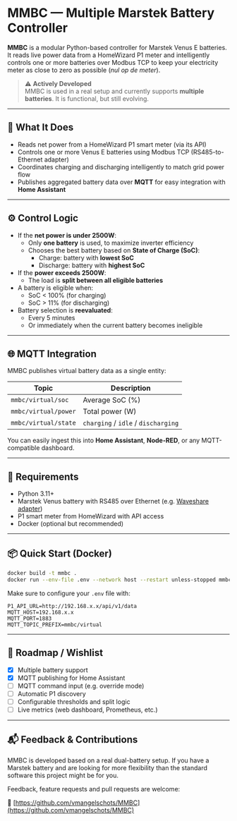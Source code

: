 # MMBC — Multiple Marstek Battery Controller

**MMBC** is a modular Python-based controller for Marstek Venus E batteries. It reads live power data from a HomeWizard P1 meter and intelligently controls one or more batteries over Modbus TCP to keep your electricity meter as close to zero as possible (*nul op de meter*).

> ⚠️ **Actively Developed**  
> MMBC is used in a real setup and currently supports **multiple batteries**. It is functional, but still evolving.

---

## 🚀 What It Does

- Reads net power from a HomeWizard P1 smart meter (via its API)
- Controls one or more Venus E batteries using Modbus TCP (RS485-to-Ethernet adapter)
- Coordinates charging and discharging intelligently to match grid power flow
- Publishes aggregated battery data over **MQTT** for easy integration with **Home Assistant**

---

## ⚙️ Control Logic

- If the **net power is under 2500W**:
  - Only **one battery** is used, to maximize inverter efficiency
  - Chooses the best battery based on **State of Charge (SoC)**:
    - Charge: battery with **lowest SoC**
    - Discharge: battery with **highest SoC**
- If the **power exceeds 2500W**:
  - The load is **split between all eligible batteries**
- A battery is eligible when:
  - SoC < 100% (for charging)
  - SoC > 11% (for discharging)
- Battery selection is **reevaluated**:
  - Every 5 minutes
  - Or immediately when the current battery becomes ineligible

---

## 🌐 MQTT Integration

MMBC publishes virtual battery data as a single entity:

| Topic                      | Description          |
|---------------------------|----------------------|
| `mmbc/virtual/soc`        | Average SoC (%)      |
| `mmbc/virtual/power`      | Total power (W)      |
| `mmbc/virtual/state`      | `charging` / `idle` / `discharging` |

You can easily ingest this into **Home Assistant**, **Node-RED**, or any MQTT-compatible dashboard.

---

## 🧰 Requirements

- Python 3.11+
- Marstek Venus battery with RS485 over Ethernet (e.g. [Waveshare adapter](https://www.amazon.com.be/-/en/Waveshare-Industrial-Rail-Mount-Electrical-Isolation/dp/B0BGBQJH21/ref=sr_1_1?sr=8-1))
- P1 smart meter from HomeWizard with API access
- Docker (optional but recommended)

---

## 📦 Quick Start (Docker)

```bash
docker build -t mmbc .
docker run --env-file .env --network host --restart unless-stopped mmbc
```

Make sure to configure your `.env` file with:

```env
P1_API_URL=http://192.168.x.x/api/v1/data
MQTT_HOST=192.168.x.x
MQTT_PORT=1883
MQTT_TOPIC_PREFIX=mmbc/virtual
```

---

## 🌟 Roadmap / Wishlist

- [x] Multiple battery support
- [x] MQTT publishing for Home Assistant
- [ ] MQTT command input (e.g. override mode)
- [ ] Automatic P1 discovery
- [ ] Configurable thresholds and split logic
- [ ] Live metrics (web dashboard, Prometheus, etc.)

---

## 📬 Feedback & Contributions

MMBC is developed based on a real dual-battery setup. If you have a Marstek battery and are looking for more flexibility than the standard software this project might be for you.

Feedback, feature requests and pull requests are welcome:

🔗 [https://github.com/vmangelschots/MMBC](https://github.com/vmangelschots/MMBC)